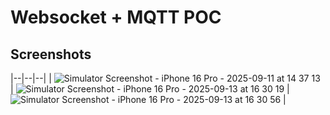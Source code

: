 # Websocket + MQTT POC

## Screenshots
|--|--|--|
| <img alt="Simulator Screenshot - iPhone 16 Pro - 2025-09-11 at 14 37 13" src="https://github.com/user-attachments/assets/c07fd539-ceb6-43e7-8723-292063f08bea" /> | <img alt="Simulator Screenshot - iPhone 16 Pro - 2025-09-13 at 16 30 19" src="https://github.com/user-attachments/assets/6c5238cc-706b-4299-9925-6311d6fa5fe1" /> | <img alt="Simulator Screenshot - iPhone 16 Pro - 2025-09-13 at 16 30 56" src="https://github.com/user-attachments/assets/b000046c-b205-46fe-9e15-75e45846c06e" /> |
